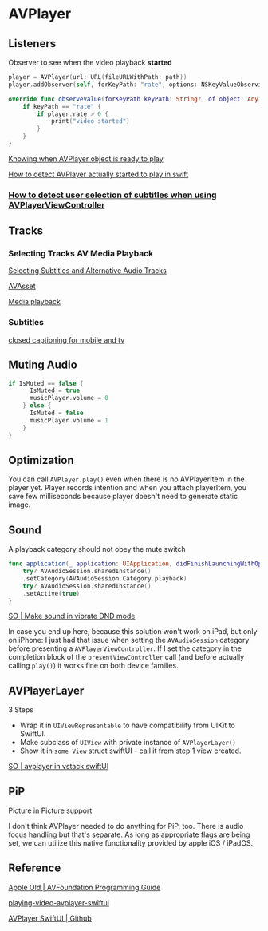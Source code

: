 # AVPlayer

## Listeners

Observer to see when the video playback **started**

```swift
player = AVPlayer(url: URL(fileURLWithPath: path))
player.addObserver(self, forKeyPath: "rate", options: NSKeyValueObservingOptions.new, context: nil)

override func observeValue(forKeyPath keyPath: String?, of object: Any?, change: [NSKeyValueChangeKey : Any]?, context: UnsafeMutableRawPointer?) {
    if keyPath == "rate" {
        if player.rate > 0 {
            print("video started")
        }
    }
}
```

[Knowing when AVPlayer object is ready to play](https://stackoverflow.com/questions/5401437/knowing-when-avplayer-object-is-ready-to-play)

[How to detect AVPlayer actually started to play in swift](https://stackoverflow.com/questions/40781738/how-to-detect-avplayer-actually-started-to-play-in-swift)

### [How to detect user selection of subtitles when using AVPlayerViewController](https://stackoverflow.com/questions/49412371/how-to-detect-user-selection-of-subtitles-when-using-avplayerviewcontroller)


## Tracks

### Selecting Tracks AV Media Playback

[Selecting Subtitles and Alternative Audio Tracks](https://developer.apple.com/documentation/avfoundation/media_playback/selecting_subtitles_and_alternative_audio_tracks)

[AVAsset](https://developer.apple.com/documentation/avfoundation/avasset)

[Media playback](https://developer.apple.com/documentation/avfoundation/media_playback)


### Subtitles 

[closed captioning for mobile and tv](https://www.brightcove.com/tech-talk/closed-captioning-for-web-mobile-and-tv/)


## Muting Audio

```swift
if IsMuted == false {
      IsMuted = true
      musicPlayer.volume = 0
    } else {
      IsMuted = false
      musicPlayer.volume = 1
    }
}
```


## Optimization

You can call `AVPlayer.play()` even when there is no AVPlayerItem in the player yet. Player records intention and when you attach playerItem, you save few milliseconds because player doesn't need to generate static image.

## Sound

A playback category should not obey the mute switch

```swift
func application(_ application: UIApplication, didFinishLaunchingWithOptions launchOptions: [UIApplication.LaunchOptionsKey: Any]?) -> Bool {
	try? AVAudioSession.sharedInstance()
	.setCategory(AVAudioSession.Category.playback)
	try? AVAudioSession.sharedInstance()
	.setActive(true)
}
```

[SO | Make sound in vibrate DND mode](https://stackoverflow.com/questions/40089891/avplayer-does-not-sound-if-disabled-audio-vibration-on?noredirect=1&lq=1)

In case you end up here, because this solution won't work on iPad, but only on iPhone: I just had that issue when setting the `AVAudioSession` category before presenting a `AVPlayerViewController`. If I set the category in the completion block of the `presentViewController` call (and before actually calling `play()`) it works fine on both device families.

## AVPlayerLayer

3 Steps
- Wrap it in `UIViewRepresentable` to have compatibility from UIKit to SwiftUI.
- Make subclass of `UIView` with private instance of `AVPlayerLayer()` 
- Show it in `some View` struct swiftUI - call it from step 1 view created.

[SO | avplayer in vstack swiftUI](https://stackoverflow.com/questions/56822943/how-to-show-my-avplayer-in-a-vstack-with-swiftui)


## PiP

Picture in Picture support

I don't think AVPlayer needed to do anything for PiP, too. There is audio focus handling but that's separate.
As long as appropriate flags are being set, we can utilize this native functionality provided by apple iOS / iPadOS.

## Reference

[Apple Old | AVFoundation Programming Guide](https://developer.apple.com/library/archive/documentation/AudioVideo/Conceptual/AVFoundationPG/Articles/02_Playback.html)

[playing-video-avplayer-swiftui](https://benoitpasquier.com/playing-video-avplayer-swiftui/)

[AVPlayer SwiftUI | Github](https://github.com/ChrisMash/AVPlayer-SwiftUI?tab=readme-ov-file)
